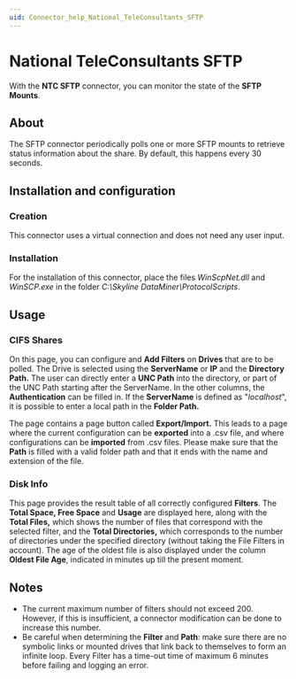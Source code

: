 ```yaml
---
uid: Connector_help_National_TeleConsultants_SFTP
---
```


# National TeleConsultants SFTP

With the **NTC SFTP** connector, you can monitor the state of the **SFTP Mounts**.

## About

The SFTP connector periodically polls one or more SFTP mounts to retrieve status information about the share. By default, this happens every 30 seconds.

## Installation and configuration

### Creation

This connector uses a virtual connection and does not need any user input.

### Installation

For the installation of this connector, place the files *WinScpNet.dll* and *WinSCP.exe* in the folder *C:\Skyline DataMiner\ProtocolScripts*.

## Usage

### CIFS Shares

On this page, you can configure and **Add Filters** on **Drives** that are to be polled. The Drive is selected using the **ServerName** or **IP** and the **Directory Path.** The user can directly enter a **UNC Path** into the directory, or part of the UNC Path starting after the ServerName. In the other columns, the **Authentication** can be filled in. If the **ServerName** is defined as "*localhost*", it is possible to enter a local path in the **Folder Path.**

The page contains a page button called **Export/Import.** This leads to a page where the current configuration can be **exported** into a .csv file, and where configurations can be **imported** from .csv files. Please make sure that the **Path** is filled with a valid folder path and that it ends with the name and extension of the file.

### Disk Info

This page provides the result table of all correctly configured **Filters**. The **Total Space, Free Space** and **Usage** are displayed here, along with the **Total Files,** which shows the number of files that correspond with the selected filter, and the **Total Directories,** which corresponds to the number of directories under the specified directory (without taking the File Filters in account). The age of the oldest file is also displayed under the column **Oldest File Age**, indicated in minutes up till the present moment.

## Notes

- The current maximum number of filters should not exceed 200. However, if this is insufficient, a connector modification can be done to increase this number.
- Be careful when determining the **Filter** and **Path**: make sure there are no symbolic links or mounted drives that link back to themselves to form an infinite loop. Every Filter has a time-out time of maximum 6 minutes before failing and logging an error.
